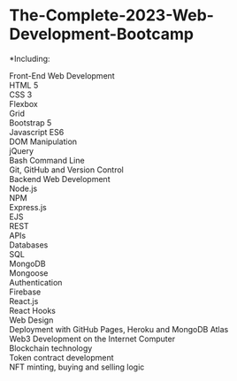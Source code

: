 # The-Complete-2023-Web-Development-Bootcamp

*Including:

Front-End Web Development<br>
HTML 5<br>
CSS 3<br>
Flexbox<br>
Grid<br>
Bootstrap 5<br>
Javascript ES6<br>
DOM Manipulation<br>
jQuery<br>
Bash Command Line<br>
Git, GitHub and Version Control<br>
Backend Web Development<br>
Node.js<br>
NPM<br>
Express.js<br>
EJS<br>
REST<br>
APIs<br>
Databases<br>
SQL<br>
MongoDB<br>
Mongoose<br>
Authentication<br>
Firebase<br>
React.js<br>
React Hooks<br>
Web Design<br>
Deployment with GitHub Pages, Heroku and MongoDB Atlas<br>
Web3 Development on the Internet Computer<br>
Blockchain technology<br>
Token contract development<br>
NFT minting, buying and selling logic<br>


